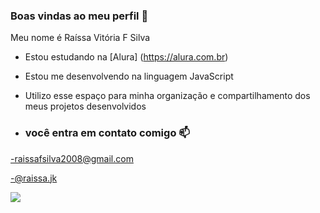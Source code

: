 ### Boas vindas ao meu perfil 💙

Meu nome é Raíssa Vitória F Silva

- Estou estudando na [Alura] (https://alura.com.br)
- Estou me desenvolvendo na linguagem JavaScript
- Utilizo esse espaço para minha organização e compartilhamento dos meus projetos desenvolvidos

- ### você entra em contato comigo 📫

-raissafsilva2008@gmail.com

-@raissa.jk

![](https://media.tenor.com/M4rm7V4kEOsAAAAi/welcome-welcome-to-my-profile.gif)
